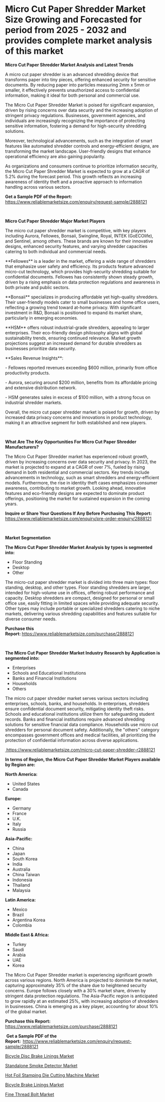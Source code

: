 <p><h1>Micro Cut Paper Shredder Market Size Growing and Forecasted for period from 2025 - 2032 and provides complete market analysis of this market</h1></p><p><strong>Micro Cut Paper Shredder Market Analysis and Latest Trends</strong></p>
<p><p>A micro cut paper shredder is an advanced shredding device that transforms paper into tiny pieces, offering enhanced security for sensitive documents. By reducing paper into particles measuring 2mm x 5mm or smaller, it effectively prevents unauthorized access to confidential information, making it ideal for both personal and commercial use. </p><p>The Micro Cut Paper Shredder Market is poised for significant expansion, driven by rising concerns over data security and the increasing adoption of stringent privacy regulations. Businesses, government agencies, and individuals are increasingly recognizing the importance of protecting sensitive information, fostering a demand for high-security shredding solutions. </p><p>Moreover, technological advancements, such as the integration of smart features like automated shredder controls and energy-efficient designs, are transforming the market landscape. User-friendly designs that enhance operational efficiency are also gaining popularity. </p><p>As organizations and consumers continue to prioritize information security, the Micro Cut Paper Shredder Market is expected to grow at a CAGR of 5.2% during the forecast period. This growth reflects an increasing awareness of identity theft and a proactive approach to information handling across various sectors.</p></p>
<p><strong>Get a Sample PDF of the Report:&nbsp;</strong> <a href="https://www.reliablemarketsize.com/enquiry/request-sample/2888121?utm_campaign=1131&utm_medium=2&utm_source=Github&utm_content=ia&utm_term=14032025&utm_id=micro-cut-paper-shredder">https://www.reliablemarketsize.com/enquiry/request-sample/2888121</a></p>
<p>&nbsp;</p>
<p><strong>Micro Cut Paper Shredder Major Market Players</strong></p>
<p><p>The micro cut paper shredder market is competitive, with key players including Aurora, Fellowes, Bonsaii, Swingline, Royal, INTEK (GoECOlife), and Sentinel, among others. These brands are known for their innovative designs, enhanced security features, and varying shredder capacities catering to both individual and commercial needs.</p><p>**Fellowes** is a leader in the market, offering a wide range of shredders that emphasize user safety and efficiency. Its products feature advanced micro-cut technology, which provides high-security shredding suitable for confidential documents. Fellowes has consistently shown steady growth, driven by a rising emphasis on data protection regulations and awareness in both private and public sectors.</p><p>**Bonsaii** specializes in producing affordable yet high-quality shredders. Their user-friendly models cater to small businesses and home office users, reflecting a growing trend toward at-home privacy. With significant investment in R&D, Bonsaii is positioned to expand its market share, particularly in emerging economies.</p><p>**HSM** offers robust industrial-grade shredders, appealing to larger enterprises. Their eco-friendly design philosophy aligns with global sustainability trends, ensuring continued relevance. Market growth projections suggest an increased demand for durable shredders as businesses prioritize data security.</p><p>**Sales Revenue Insights**: </p><p>- Fellowes reported revenues exceeding $600 million, primarily from office productivity products.</p><p>- Aurora, securing around $200 million, benefits from its affordable pricing and extensive distribution network.</p><p>- HSM generates sales in excess of $100 million, with a strong focus on industrial shredder markets.</p><p>Overall, the micro cut paper shredder market is poised for growth, driven by increased data privacy concerns and innovations in product technology, making it an attractive segment for both established and new players.</p></p>
<p>&nbsp;</p>
<p><strong>What Are The Key Opportunities For Micro Cut Paper Shredder Manufacturers?</strong></p>
<p><p>The Micro Cut Paper Shredder market has experienced robust growth, driven by increasing concerns over data security and privacy. In 2023, the market is projected to expand at a CAGR of over 7%, fueled by rising demand in both residential and commercial sectors. Key trends include advancements in technology, such as smart shredders and energy-efficient models. Furthermore, the rise in identity theft cases emphasizes consumer awareness, contributing to market growth. Looking ahead, innovative features and eco-friendly designs are expected to dominate product offerings, positioning the market for sustained expansion in the coming years.</p></p>
<p><strong>Inquire or Share Your Questions If Any Before Purchasing This Report:</strong> <a href="https://www.reliablemarketsize.com/enquiry/pre-order-enquiry/2888121?utm_campaign=1131&utm_medium=2&utm_source=Github&utm_content=ia&utm_term=14032025&utm_id=micro-cut-paper-shredder">https://www.reliablemarketsize.com/enquiry/pre-order-enquiry/2888121</a></p>
<p>&nbsp;</p>
<p><strong>Market Segmentation</strong></p>
<p><strong>The Micro Cut Paper Shredder Market Analysis by types is segmented into:</strong></p>
<p><ul><li>Floor Standing</li><li>Desktop</li><li>Other</li></ul></p>
<p><p>The micro-cut paper shredder market is divided into three main types: floor standing, desktop, and other types. Floor standing shredders are larger, intended for high-volume use in offices, offering robust performance and capacity. Desktop shredders are compact, designed for personal or small office use, easily fitting in limited spaces while providing adequate security. Other types may include portable or specialized shredders catering to niche markets, delivering various shredding capabilities and features suitable for diverse consumer needs.</p></p>
<p><strong>Purchase this Report:&nbsp;</strong><a href="https://www.reliablemarketsize.com/purchase/2888121?utm_campaign=1131&utm_medium=2&utm_source=Github&utm_content=ia&utm_term=14032025&utm_id=micro-cut-paper-shredder">https://www.reliablemarketsize.com/purchase/2888121</a></p>
<p>&nbsp;</p>
<p><strong>The Micro Cut Paper Shredder Market Industry Research by Application is segmented into:</strong></p>
<p><ul><li>Enterprises</li><li>Schools and Educational Institutions</li><li>Banks and Financial Institutions</li><li>Households</li><li>Others</li></ul></p>
<p><p>The micro cut paper shredder market serves various sectors including enterprises, schools, banks, and households. In enterprises, shredders ensure confidential document security, mitigating identity theft risks. Schools and educational institutions utilize them for safeguarding student records. Banks and financial institutions require advanced shredding solutions for sensitive financial data compliance. Households use micro cut shredders for personal document safety. Additionally, the "others" category encompasses government offices and medical facilities, all prioritizing the protection of confidential information across diverse applications.</p></p>
<p><a href="https://www.reliablemarketsize.com/micro-cut-paper-shredder-r2888121?utm_campaign=1131&utm_medium=2&utm_source=Github&utm_content=ia&utm_term=14032025&utm_id=micro-cut-paper-shredder">&nbsp;https://www.reliablemarketsize.com/micro-cut-paper-shredder-r2888121</a></p>
<p><strong>In terms of Region, the Micro Cut Paper Shredder Market Players available by Region are:</strong></p>
<p>
    <p> <strong> North America: </strong>
        <ul>
            <li>United States</li>
            <li>Canada</li>
        </ul>
        </p> 
    <p> <strong> Europe: </strong>
        <ul>
            <li>Germany</li>
            <li>France</li>
            <li>U.K.</li>
            <li>Italy</li>
            <li>Russia</li>
        </ul>
        </p> 
    <p> <strong> Asia-Pacific: </strong>
        <ul>
            <li>China</li>
            <li>Japan</li>
            <li>South Korea</li>
            <li>India</li>
            <li>Australia</li>
            <li>China Taiwan</li>
            <li>Indonesia</li>
            <li>Thailand</li>
            <li>Malaysia</li>
        </ul>
        </p> 
    <p> <strong> Latin America: </strong>
        <ul>
            <li>Mexico</li>
            <li>Brazil</li>
            <li>Argentina Korea</li>
            <li>Colombia</li>
        </ul>
        </p> 
    <p> <strong> Middle East & Africa: </strong>
        <ul>
            <li>Turkey</li>
            <li>Saudi</li>
            <li>Arabia</li>
            <li>UAE</li>
            <li>Korea</li>
        </ul>
    </p>
    </p>
<p><p>The Micro Cut Paper Shredder market is experiencing significant growth across various regions. North America is projected to dominate the market, capturing approximately 35% of the share due to heightened security concerns. Europe follows closely with a 30% market share, driven by stringent data protection regulations. The Asia-Pacific region is anticipated to grow rapidly at an estimated 25%, with increasing adoption of shredders in businesses. China is emerging as a key player, accounting for about 10% of the global market.</p></p>
<p><strong>Purchase this Report: </strong><a href="https://www.reliablemarketsize.com/purchase/2888121?utm_campaign=1131&utm_medium=2&utm_source=Github&utm_content=ia&utm_term=14032025&utm_id=micro-cut-paper-shredder">https://www.reliablemarketsize.com/purchase/2888121</a></p>
<p>&nbsp;<strong>Get a Sample PDF of the Report:&nbsp;&nbsp;</strong><a href="https://www.reliablemarketsize.com/enquiry/request-sample/2888121?utm_campaign=1131&utm_medium=2&utm_source=Github&utm_content=ia&utm_term=14032025&utm_id=micro-cut-paper-shredder">https://www.reliablemarketsize.com/enquiry/request-sample/2888121</a></p>
<p><strong></strong></p>
<p><p><a href="https://github.com/dickstoscopg/Market-Research-Report-List-1/blob/main/bicycle-disc-brake-linings-market.md?utm_campaign=1131&utm_medium=2&utm_source=Github&utm_content=ia&utm_term=14032025&utm_id=micro-cut-paper-shredder">Bicycle Disc Brake Linings Market</a></p><p><a href="https://github.com/suebabuhai/Market-Research-Report-List-1/blob/main/standalone-smoke-detector-market.md?utm_campaign=1131&utm_medium=2&utm_source=Github&utm_content=ia&utm_term=14032025&utm_id=micro-cut-paper-shredder">Standalone Smoke Detector Market</a></p><p><a href="https://github.com/dagnewopus/Market-Research-Report-List-1/blob/main/hot-foil-stamping-die-cutting-machine-market.md?utm_campaign=1131&utm_medium=2&utm_source=Github&utm_content=ia&utm_term=14032025&utm_id=micro-cut-paper-shredder">Hot Foil Stamping Die Cutting Machine Market</a></p><p><a href="https://github.com/papnider/Market-Research-Report-List-1/blob/main/bicycle-brake-linings-market.md?utm_campaign=1131&utm_medium=2&utm_source=Github&utm_content=ia&utm_term=14032025&utm_id=micro-cut-paper-shredder">Bicycle Brake Linings Market</a></p><p><a href="https://github.com/foustzelmsdv/Market-Research-Report-List-1/blob/main/fine-thread-bolt-market.md?utm_campaign=1131&utm_medium=2&utm_source=Github&utm_content=ia&utm_term=14032025&utm_id=micro-cut-paper-shredder">Fine Thread Bolt Market</a></p></p>